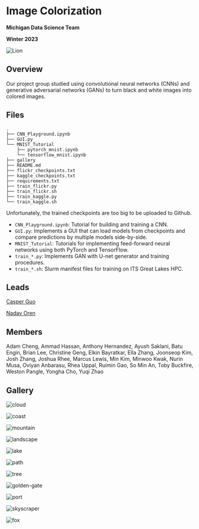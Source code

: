 # Image Colorization

**Michigan Data Science Team**

**Winter 2023**

![](gallery/lion.jpg "Lion")

## Overview

Our project group studied using convolutional neural networks (CNNs) and generative adversarial networks (GANs) to turn black and white images into colored images.

## Files

```
.
├── CNN_Playground.ipynb
├── GUI.py
└── MNIST_Tutorial
    ├── pytorch_mnist.ipynb
    └── tensorflow_mnist.ipynb
├── gallery
├── README.md
├── flickr_checkpoints.txt
├── kaggle_checkpoints.txt
├── requirements.txt
├── train_flickr.py
├── train_flickr.sh
├── train_kaggle.py
└── train_kaggle.sh
```

Unfortunately, the trained checkpoints are too big to be uploaded to Github.

- `CNN_Playground.ipynb`: Tutorial for building and training a CNN.
- `GUI.py`: Implements a GUI that can load models from checkpoints and compare predictions by multiple models side-by-side.
- `MNIST_Tutorial`: Tutorials for implementing feed-forward neural networks using both PyTorch and TensorFlow.
- `train_*.py`: Implements GAN with U-net generator and training procedures.
- `train_*.sh`: Slurm manifest files for training on ITS Great Lakes HPC.

## Leads

[Casper Guo](https://github.com/Casper-Guo)

[Nadav Oren](https://github.com/nadavoren)

## Members

Adam Cheng, Ammad Hassan, Anthony Hernandez, Ayush Saklani, Batu Engin, Brian Lee, Christine Geng, Elkin Bayratkar, Ella Zhang, Joonseop Kim, Josh Zhang, Joshua Rhee, Marcus Lewis, Min Kim, Minwoo Kwak, Nurin Musa, Oviyan Anbarasu, Rhea Uppal, Ruimin Gao, So Min An, Toby Buckfire, Weston Pangle, Yongha Cho, Yuqi Zhao

## Gallery
![](gallery/cloud.jpg "cloud")

![](gallery/coast.jpg "coast")

![](gallery/mountain.jpg "mountain")

![](gallery/landscape.jpg "landscape")

![](gallery/lake.jpg "lake")

![](gallery/path.jpg "path")

![](gallery/tree.jpg "tree")

![](gallery/golden-gate.jpg "golden-gate")

![](gallery/port.jpg "port")

![](gallery/skyscraper.jpg "skyscraper")

![](gallery/fox.jpg "fox")
